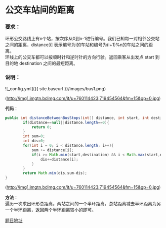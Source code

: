 # 公交车站间的距离  

### 要求：  
环形公交路线上有n个站，按次序从0到n-1进行编号。我们已知每一对相邻公交站之间的距离，distance[i] 表示编号为i的车站和编号为(i+1)%n的车站之间的距离。  
环线上的公交车都可以按顺时针和逆时针的方向行驶。返回乘客从出发点 start 到目的地 destination 之间的最短距离。  
  
### 说明：  
![_config.yml]({{ site.baseurl }}/images/bus1.png)

(http://img1.imgtn.bdimg.com/it/u=760114423,719454564&fm=15&gp=0.jpg)
    
**代码**：  
```java
public int distanceBetweenBusStops(int[] distance, int start, int destination) {
        if(distance==null||distance.length==0){
            return 0;
        }
        int sum=0;
        int dis=0;
        for(int i = 0; i < distance.length; i++){
            sum += distance[i];
            if(i >= Math.min(start,destination) && i < Math.max(start,destination)){
                dis+=distance[i];
            }
        }
        return Math.min(dis,sum-dis);
}
```  

(http://img1.imgtn.bdimg.com/it/u=760114423,719454564&fm=15&gp=0.jpg)
  
**方法**：  
遍历一次求出环形总距离，两站之间的一个半环距离，总站距离减去半环距离为另一个半环距离，返回两个半环距离较小的即可。  

[题目地址](https://leetcode-cn.com/problems/distance-between-bus-stops/)
